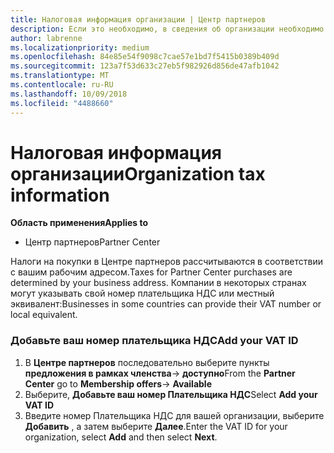 ```yaml
---
title: Налоговая информация организации | Центр партнеров
description: Если это необходимо, в сведения об организации необходимо добавить номер плательщика НДС
author: labrenne
ms.localizationpriority: medium
ms.openlocfilehash: 84e85e54f9098c7cae57e1bd7f5415b0389b409d
ms.sourcegitcommit: 123a7f53d633c27eb5f982926d856de47afb1042
ms.translationtype: MT
ms.contentlocale: ru-RU
ms.lasthandoff: 10/09/2018
ms.locfileid: "4488660"
---
```

# <a name="organization-tax-information"></a><span data-ttu-id="351d5-103">Налоговая информация организации</span><span class="sxs-lookup"><span data-stu-id="351d5-103">Organization tax information</span></span>

**<span data-ttu-id="351d5-104">Область применения</span><span class="sxs-lookup"><span data-stu-id="351d5-104">Applies to</span></span>**

-  <span data-ttu-id="351d5-105">Центр партнеров</span><span class="sxs-lookup"><span data-stu-id="351d5-105">Partner Center</span></span>

<span data-ttu-id="351d5-106">Налоги на покупки в Центре партнеров рассчитываются в соответствии с вашим рабочим адресом.</span><span class="sxs-lookup"><span data-stu-id="351d5-106">Taxes for Partner Center purchases are determined by your business address.</span></span> <span data-ttu-id="351d5-107">Компании в некоторых странах могут указывать свой номер плательщика НДС или местный эквивалент:</span><span class="sxs-lookup"><span data-stu-id="351d5-107">Businesses in some countries can provide their VAT number or local equivalent.</span></span>

### <a name="add-your-vat-id"></a><span data-ttu-id="351d5-108">Добавьте ваш номер плательщика НДС</span><span class="sxs-lookup"><span data-stu-id="351d5-108">Add your VAT ID</span></span>

1.  <span data-ttu-id="351d5-109">В **Центре партнеров** последовательно выберите пункты **предложения в рамках членства**-> **доступно**</span><span class="sxs-lookup"><span data-stu-id="351d5-109">From the **Partner Center** go to **Membership offers**-> **Available**</span></span>
2.  <span data-ttu-id="351d5-110">Выберите, **Добавьте ваш номер Плательщика НДС**</span><span class="sxs-lookup"><span data-stu-id="351d5-110">Select **Add your VAT ID**</span></span>
3.  <span data-ttu-id="351d5-111">Введите номер Плательщика НДС для вашей организации, выберите **Добавить** , а затем выберите **Далее**.</span><span class="sxs-lookup"><span data-stu-id="351d5-111">Enter the VAT ID for your organization, select **Add** and then select **Next**.</span></span>





 



